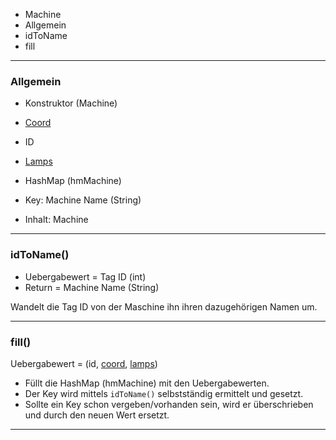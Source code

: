 
 - Machine
- Allgemein
- idToName
- fill


----------
### Allgemein ###

 - Konstruktor (Machine)
- [Coord](Coord) 
- ID 
- [Lamps](ColorDetection)


 - HashMap (hmMachine)
- Key: Machine Name (String)
- Inhalt: Machine



----------

### idToName() ###

- Uebergabewert = Tag ID (int)
- Return = Machine Name (String)

Wandelt die Tag ID von der Maschine ihn ihren dazugehörigen Namen um.


----------
### fill() ###

Uebergabewert = (id, [coord](Coord), [lamps](ColorDetection))

- Füllt die HashMap (hmMachine) mit den Uebergabewerten.
- Der Key wird mittels `idToName()`  selbstständig ermittelt und gesetzt.
- Sollte ein Key schon vergeben/vorhanden sein, wird er überschrieben und durch den neuen Wert ersetzt. 


----------
